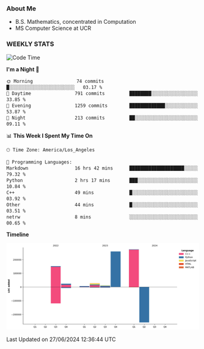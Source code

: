 ### About Me

- B.S. Mathematics, concentrated in Computation
- MS Computer Science at UCR


### WEEKLY STATS
<!--START_SECTION:waka-->
![Code Time](http://img.shields.io/badge/Code%20Time-211%20hrs%2017%20mins-blue)

**I'm a Night 🦉** 

```text
🌞 Morning                74 commits          █░░░░░░░░░░░░░░░░░░░░░░░░   03.17 % 
🌆 Daytime                791 commits         ████████░░░░░░░░░░░░░░░░░   33.85 % 
🌃 Evening                1259 commits        █████████████░░░░░░░░░░░░   53.87 % 
🌙 Night                  213 commits         ██░░░░░░░░░░░░░░░░░░░░░░░   09.11 % 
```


📊 **This Week I Spent My Time On** 

```text
🕑︎ Time Zone: America/Los_Angeles

💬 Programming Languages: 
Markdown                 16 hrs 42 mins      ████████████████████░░░░░   79.32 % 
Python                   2 hrs 17 mins       ███░░░░░░░░░░░░░░░░░░░░░░   10.84 % 
C++                      49 mins             █░░░░░░░░░░░░░░░░░░░░░░░░   03.92 % 
Other                    44 mins             █░░░░░░░░░░░░░░░░░░░░░░░░   03.51 % 
netrw                    8 mins              ░░░░░░░░░░░░░░░░░░░░░░░░░   00.65 % 
```

**Timeline**

![Lines of Code chart](https://raw.githubusercontent.com/nickocruzm/nickocruzm/main/assets/bar_graph.png)


 Last Updated on 27/06/2024 12:36:44 UTC
<!--END_SECTION:waka-->
